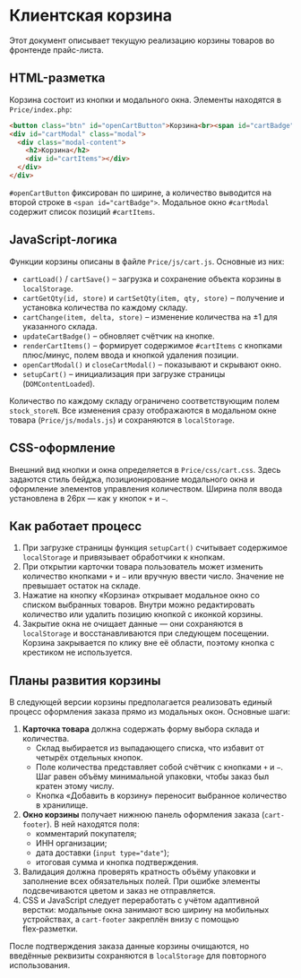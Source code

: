 # Клиентская корзина

Этот документ описывает текущую реализацию корзины товаров во фронтенде прайс-листа.

## HTML-разметка

Корзина состоит из кнопки и модального окна. Элементы находятся в `Price/index.php`:

```html
<button class="btn" id="openCartButton">Корзина<br><span id="cartBadge"></span></button>
<div id="cartModal" class="modal">
  <div class="modal-content">
    <h2>Корзина</h2>
    <div id="cartItems"></div>
  </div>
</div>
```

`#openCartButton` фиксирован по ширине, а количество выводится на второй строке в `<span id="cartBadge">`. Модальное окно `#cartModal` содержит список позиций `#cartItems`.

## JavaScript-логика

Функции корзины описаны в файле `Price/js/cart.js`. Основные из них:

- `cartLoad()` / `cartSave()` – загрузка и сохранение объекта корзины в `localStorage`.
- `cartGetQty(id, store)` и `cartSetQty(item, qty, store)` – получение и установка
  количества по каждому складу.
- `cartChange(item, delta, store)` – изменение количества на ±1 для указанного склада.
- `updateCartBadge()` – обновляет счётчик на кнопке.
- `renderCartItems()` – формирует содержимое `#cartItems` с кнопками плюс/минус, полем ввода и кнопкой удаления позиции.
- `openCartModal()` и `closeCartModal()` – показывают и скрывают окно.
- `setupCart()` – инициализация при загрузке страницы (`DOMContentLoaded`).

Количество по каждому складу ограничено соответствующим полем `stock_storeN`. Все изменения сразу отображаются в модальном окне товара (`Price/js/modals.js`) и сохраняются в `localStorage`.

## CSS-оформление

Внешний вид кнопки и окна определяется в `Price/css/cart.css`. Здесь задаются стиль бейджа, позиционирование модального окна и оформление элементов управления количеством. Ширина поля ввода установлена в 26px — как у кнопок `+` и `−`.

## Как работает процесс

1. При загрузке страницы функция `setupCart()` считывает содержимое `localStorage` и привязывает обработчики к кнопкам.
2. При открытии карточки товара пользователь может изменить количество кнопками `+` и `−` или вручную ввести число. Значение не превышает остаток на складе.
3. Нажатие на кнопку «Корзина» открывает модальное окно со списком выбранных товаров. Внутри можно редактировать количество или удалить позицию кнопкой с иконкой корзины.
4. Закрытие окна не очищает данные — они сохраняются в `localStorage` и восстанавливаются при следующем посещении.
   Корзина закрывается по клику вне её области, поэтому кнопка с крестиком не используется.

## Планы развития корзины

В следующей версии корзины предполагается реализовать единый процесс оформления
заказа прямо из модальных окон. Основные шаги:

1. **Карточка товара** должна содержать форму выбора склада и количества.
   - Склад выбирается из выпадающего списка, что избавит от четырёх отдельных
     кнопок.
   - Поле количества представляет собой счётчик с кнопками `+` и `−`. Шаг равен
     объёму минимальной упаковки, чтобы заказ был кратен этому числу.
   - Кнопка «Добавить в корзину» переносит выбранное количество в хранилище.
2. **Окно корзины** получает нижнюю панель оформления заказа (`cart-footer`). В
   ней находятся поля:
   - комментарий покупателя;
   - ИНН организации;
   - дата доставки (`input type="date"`);
   - итоговая сумма и кнопка подтверждения.
3. Валидация должна проверять кратность объёму упаковки и заполнение всех
   обязательных полей. При ошибке элементы подсвечиваются цветом и заказ не
   отправляется.
4. CSS и JavaScript следует переработать с учётом адаптивной верстки: модальные
   окна занимают всю ширину на мобильных устройствах, а `cart-footer` закреплён
   внизу с помощью flex‑разметки.

После подтверждения заказа данные корзины очищаются, но введённые реквизиты
сохраняются в `localStorage` для повторного использования.
